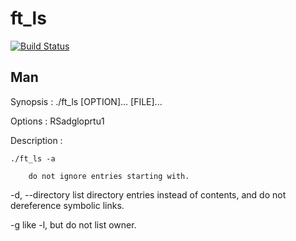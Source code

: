 ft_ls
=======

[![Build Status](https://travis-ci.org/Vallium/ft_ls.svg)](https://travis-ci.org/Vallium/ft_ls)

Man
--------
Synopsis : ./ft_ls [OPTION]... [FILE]...

Options : RSadgloprtu1

Description :

`./ft_ls -a`
	
        do not ignore entries starting with.

-d, --directory
	      list directory entries instead of contents, and do not  dereference symbolic links.

-g     like -l, but do not list owner.
